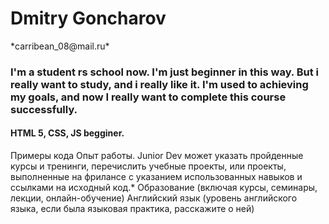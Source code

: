 <h1> Dmitry Goncharov </h1>
*carribean_08@mail.ru*
<h3>I'm a student rs school now. I'm just beginner in this way. But i really want to study, and i really like it. I'm used to achieving my goals, 
and now I really want to complete this course successfully.</h3>
<h4>HTML 5, CSS, JS begginer.</h4>
Примеры кода
Опыт работы. Junior Dev может указать пройденные курсы и тренинги, перечислить учебные проекты, или проекты, выполненные на фрилансе с указанием использованных навыков и ссылками на исходный код.*
Образование (включая курсы, семинары, лекции, онлайн-обучение)
Английский язык (уровень английского языка, если была языковая практика, расскажите о ней)